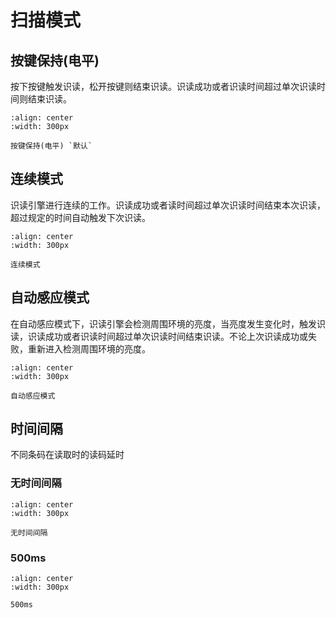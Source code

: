 # 扫描模式

## 按键保持(电平)
按下按键触发识读，松开按键则结束识读。识读成功或者识读时间超过单次识读时间则结束识读。


```{figure} ../../media/8610020..png
:align: center
:width: 300px

按键保持(电平) `默认`
```

## 连续模式
识读引擎进行连续的工作。识读成功或者读时间超过单次识读时间结束本次识读，超过规定的时间自动触发下次识读。

```{figure} ../../media/8610028..png
:align: center
:width: 300px

连续模式
```


## 自动感应模式
在自动感应模式下，识读引擎会检测周围环境的亮度，当亮度发生变化时，触发识读，识读成功或者识读时间超过单次识读时间结束识读。不论上次识读成功或失败，重新进入检测周围环境的亮度。

```{figure} ../../media/8610023..png
:align: center
:width: 300px

自动感应模式
```

## 时间间隔
不同条码在读取时的读码延时

### 无时间间隔
```{figure} ../../media/8510070..png
:align: center
:width: 300px

无时间间隔
```

### 500ms
```{figure} ../../media/851007500..png
:align: center
:width: 300px

500ms
```